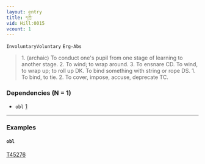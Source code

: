 ```yaml
---
layout: entry
title: དཀྲི་
vid: Hill:0015
vcount: 1
---
```

`InvoluntaryVoluntary` `Erg-Abs`
> 1\.
 (archaic) To conduct one's pupil from one stage of learning to another stage\.
 2\.
 To wind; to wrap around\.
 3\.
 To ensnare CD\.
 To wind, to wrap up; to roll up DK\.
 To bind something with string or rope DS\.
 1\.
 To bind, to tie\.
 2\.
 To cover, impose, accuse, deprecate TC\.

### Dependencies (N = 1)
* `obl` [1](#obl)

---

### Examples




#### <a name='obl'>`obl`</a>

<a target='blank' href='http://tibetanverbs.soas.ac.uk/~badw/#/bu_ston/068a?focus=T45276'>T45276</a>
